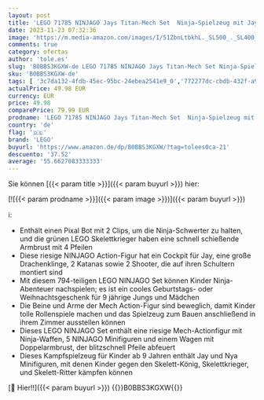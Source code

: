 ```yaml
---
layout: post
title: 'LEGO 71785 NINJAGO Jays Titan-Mech Set  Ninja-Spielzeug mit Jay  NYA und grünem Skelett-Krieger-Minifiguren  Geschenk zu Weihnachten für Kinder  Jungs und Mädchen ab 9 Jahren'
date: 2023-11-23 07:32:36
image: 'https://m.media-amazon.com/images/I/51ZbnLtbkhL._SL500_._SL400_.jpg'
comments: true
category: ofertas
author: 'tole.es'
slug: 'B0BBS3KGXW-de LEGO 71785 NINJAGO Jays Titan-Mech Set Ninja-Spielzeug mit...'
sku: 'B0BBS3KGXW-de'
tags: [ '3c7da132-4fdb-45ec-95bc-24ebea2541e9_0','772277dc-cbdb-432f-a915-25a321e9ed8c_0','772277dc-cbdb-432f-a915-25a321e9ed8c_3901','772277dc-cbdb-432f-a915-25a321e9ed8c_4401','Arborist Merchandising Root','Bauspielzeug & Konstruktionsspielzeug','Bauspielzeugsets','Custom Stores','LEGO','Selektion1','Self Service','Special Features Stores','Spiele, Spielzeug und Sammlerstücke für große Kinder','Spielzeug','Xmas23 Most wanted Toys','lego','🇩🇪', ]
actualPrice: 49.98 EUR
currency: EUR
price: 49.98
comparePrice: 79.99 EUR
prodname: 'LEGO 71785 NINJAGO Jays Titan-Mech Set  Ninja-Spielzeug mit Jay  NYA und grünem Skelett-Krieger-Minifiguren  Geschenk zu Weihnachten für Kinder  Jungs und Mädchen ab 9 Jahren'
country: 'de'
flag: '🇩🇪'
brand: 'LEGO'
buyurl: 'https://www.amazon.de/dp/B0BBS3KGXW/?tag=tolees0ca-21'
descuento: '37.52'
average: '55.6627083333333'
---
```


Sie können [{{< param title >}}]({{< param buyurl >}}) hier:

[![{{< param prodname >}}]({{< param image >}})]({{< param buyurl >}})

ℹ️:

- Enthält einen Pixal Bot mit 2 Clips, um die Ninja-Schwerter zu halten, und die grünen LEGO Skelettkrieger haben eine schnell schießende Armbrust mit 4 Pfeilen
- Diese riesige NINJAGO Action-Figur hat ein Cockpit für Jay, eine große Drachenklinge, 2 Katanas sowie 2 Shooter, die auf ihren Schultern montiert sind
- Mit diesem 794-teiligen LEGO NINJAGO Set können Kinder Ninja-Abenteuer nachspielen; es ist ein cooles Geburtstags- oder Weihnachtsgeschenk für 9 jährige Jungs und Mädchen
- Die Beine und Arme der Mech Action-Figur sind beweglich, damit Kinder tolle Rollenspiele machen und das Spielzeug zum Bauen anschließend in ihrem Zimmer ausstellen können
- Dieses LEGO NINJAGO Set enthält eine riesige Mech-Actionfigur mit Ninja-Waffen, 5 NINJAGO Minifiguren und einem Wagen mit Doppelarmbrust, der blitzschnell Pfeile abfeuert
- Dieses Kampfspielzeug für Kinder ab 9 Jahren enthält Jay und Nya Minifiguren, mit denen Kinder gegen den Skelett-König, Skelettkrieger, und Skelett-Ritter kämpfen können

[🛒 Hier!!]({{< param buyurl >}})
{{<world>}}B0BBS3KGXW{{</world>}}
